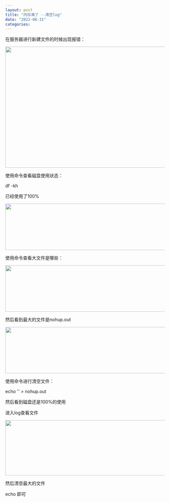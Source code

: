 ```yaml
---
layout: post
title: "内存满了 --清空log"
date: "2022-08-31"
categories: 
---
```

<p>在服务器进行新建文件的时候出现报错：</p>
<p><img height="381" src="/uploads/ckeditor/pictures/377/image-20220831215209-1.png" width="1920" /></p>
<p>使用命令查看磁盘使用状态：</p>
<p>df -kh</p>
<p>已经使用了100%</p>
<p><img height="146" src="/uploads/ckeditor/pictures/378/image-20220831220242-2.png" width="597" /></p>
<p>使用命令查看大文件是哪些：</p>
<p><img height="146" src="/uploads/ckeditor/pictures/379/image-20220831220324-3.png" width="597" /></p>
<p>然后看到最大的文件是nohup.out</p>
<p><img height="146" src="/uploads/ckeditor/pictures/380/image-20220831220419-4.png" width="597" /></p>
<p>使用命令进行清空文件：</p>
<p>echo &#39;&#39; &gt; nohup.out</p>
<p>然后看到磁盘还是100%的使用</p>
<p>进入log查看文件</p>
<p><img height="174" src="/uploads/ckeditor/pictures/381/image-20220831220600-5.png" width="994" /></p>
<p>然后清空最大的文件</p>
<p>echo 即可</p>
